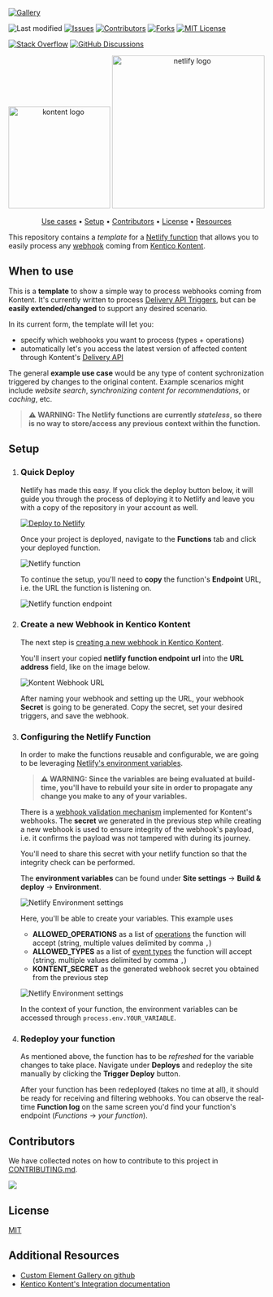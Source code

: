 [![Gallery][gallery-shield]](https://kentico.github.io/kontent-custom-element-samples/gallery/)

![Last modified][last-commit]
[![Issues][issues-shield]][issues-url]
[![Contributors][contributors-shield]][contributors-url]
[![Forks][forks-shield]][forks-url]
[![MIT License][license-shield]][license-url]

[![Stack Overflow][stack-shield]](https://stackoverflow.com/tags/kentico-kontent)
[![GitHub Discussions][discussion-shield]](https://github.com/Kentico/Home/discussions)

<p align="center">
<image src="docs/01-kk-logo-main.svg" alt="kontent logo" width="200" />
<image src="docs/netlify_logo.png" alt="netlify logo" width="300">
</p>

<p align="center">
  <a href="#when-to-use">Use cases</a> •
  <a href="#setup">Setup</a> •
  <a href="#contributors">Contributors</a> •
  <a href="#license">License</a> •
  <a href="#additional-resources">Resources</a>
</p>

This repository contains a _template_ for a [Netlify function](https://docs.netlify.com/functions/overview/) that allows you to easily process any [webhook](https://kontent.ai/learn/tutorials/develop-apps/integrate/webhooks) coming from [Kentico Kontent](https://kontent.ai/).

## When to use

This is a **template** to show a simple way to process webhooks coming from Kontent. It's currently written to process [Delivery API Triggers](https://kontent.ai/learn/reference/webhooks-reference#a-delivery-api-triggers), but can be **easily extended/changed** to support any desired scenario.

In its current form, the template will let you:
- specify which webhooks you want to process (types + operations)
- automatically let's you access the latest version of affected content through Kontent's [Delivery API](https://kontent.ai/learn/reference/delivery-api)

The general **example use case** would be any type of content sychronization triggered by changes to the original content. Example scenarios might include _website search_, _synchronizing content for recommendations_, or _caching_, etc.

> **⚠ WARNING: The Netlify functions are currently _stateless_, so there is no way to store/access any previous context within the function.**

## Setup

1. ### Quick Deploy
    Netlify has made this easy. If you click the deploy button below, it will guide you through the process of deploying it to Netlify and leave you with a copy of the repository in your account as well.

    [![Deploy to Netlify](https://www.netlify.com/img/deploy/button.svg)](https://app.netlify.com/start/deploy?repository=https://github.com/Kentico/kontent-netlify-webhook-processor)

    Once your project is deployed, navigate to the **Functions** tab and click your deployed function.

    ![Netlify function](docs/netlify_function_01.png)

    To continue the setup, you'll need to **copy** the function's **Endpoint** URL, i.e. the URL the function is listening on.

    ![Netlify function endpoint](docs/netlify_function_02.png)
2. ### Create a new Webhook in Kentico Kontent
    The next step is [creating a new webhook in Kentico Kontent](https://kontent.ai/learn/tutorials/develop-apps/integrate/webhooks#a-create-a-webhook). 

    You'll insert your copied **netlify function endpoint url** into the **URL address** field, like on the image below.

    ![Kontent Webhook URL](docs/kontent_webhook_url.png)

    After naming your webhook and setting up the URL, your webhook **Secret** is going to be generated. Copy the secret, set your desired triggers, and save the webhook.

3. ### Configuring the Netlify Function
    In order to make the functions reusable and configurable, we are going to be leveraging [Netlify's environment variables](https://docs.netlify.com/configure-builds/environment-variables/).

    > **⚠ WARNING: Since the variables are being evaluated at build-time, you'll have to rebuild your site in order to propagate any change you make to any of your variables.**

    There is a [webhook validation mechanism](https://kontent.ai/learn/tutorials/develop-apps/integrate/webhooks#a-validate-received-notifications) implemented for Kontent's webhooks.
    The **secret** we generated in the previous step while creating a new webhook is used to ensure integrity of the webhook's payload, i.e. it confirms the payload was not tampered with during its journey.

    You'll need to share this secret with your netlify function so that the integrity check can be performed.

    The **environment variables** can be found under **Site settings** -> **Build & deploy** -> **Environment**.

    ![Netlify Environment settings](docs/netlify_variables.png)

    Here, you'll be able to create your variables. This example uses
    
    - **ALLOWED_OPERATIONS** as a list of [operations](https://kontent.ai/learn/reference/webhooks-reference#a-types-and-operations) the function will accept (string, multiple values delimited by comma `,`)
    - **ALLOWED_TYPES** as a list of [event types](https://kontent.ai/learn/reference/webhooks-reference#a-types-and-operations) the function will accept (string. multiple values delimited by comma `,`)
    - **KONTENT_SECRET** as the generated webhook secret you obtained from the previous step

    ![Netlify Environment settings](docs/netlify_variables2.png)

    In the context of your function, the environment variables can be accessed through `process.env.YOUR_VARIABLE`.

4. ### Redeploy your function
    As mentioned above, the function has to be _refreshed_ for the variable changes to take place. Navigate under **Deploys** and redeploy the site manually by clicking the **Trigger Deploy** button.

    After your function has been redeployed (takes no time at all), it should be ready for receiving and filtering webhooks. You can observe the real-time **Function log** on the same screen you'd find your function's endpoint (_Functions_ -> _your function_).


## Contributors
We have collected notes on how to contribute to this project in [CONTRIBUTING.md](CONTRIBUTING.md).

<a href="https://github.com/Kentico/kontent-netlify-webhook-processor/graphs/contributors">
  <img src="https://contrib.rocks/image?repo=Kentico/kontent-netlify-webhook-processor" />
</a>

## License

[MIT](https://tldrlegal.com/license/mit-license)

## Additional Resources

- [Custom Element Gallery on github](https://kentico.github.io/kontent-custom-element-samples/gallery/)
- [Kentico Kontent's Integration documentation](https://kontent.ai/learn/tutorials/develop-apps/integrate/integrations-overview)


[last-commit]: https://img.shields.io/github/last-commit/Kentico/kontent-netlify-webhook-processor?style=for-the-badge
[contributors-shield]: https://img.shields.io/github/contributors/Kentico/kontent-netlify-webhook-processor.svg?style=for-the-badge
[contributors-url]: https://github.com/Kentico/kontent-netlify-webhook-processor/graphs/contributors
[forks-shield]: https://img.shields.io/github/forks/Kentico/kontent-netlify-webhook-processor.svg?style=for-the-badge
[forks-url]: https://github.com/Kentico/kontent-netlify-webhook-processor/network/members
[stars-shield]: https://img.shields.io/github/stars/Kentico/kontent-netlify-webhook-processor.svg?style=for-the-badge
[stars-url]: https://github.com/Kentico/kontent-netlify-webhook-processor/stargazers
[issues-shield]: https://img.shields.io/github/issues/Kentico/kontent-netlify-webhook-processor.svg?style=for-the-badge
[issues-url]: https://github.com/Kentico/kontent-netlify-webhook-processor/issues
[license-shield]: https://img.shields.io/github/license/Kentico/kontent-netlify-webhook-processor.svg?style=for-the-badge
[license-url]: https://github.com/Kentico/kontent-netlify-webhook-processor/blob/master/LICENSE
[core-shield]: https://img.shields.io/static/v1?label=&message=core%20integration&style=for-the-badge&color=FF5733
[gallery-shield]: https://img.shields.io/static/v1?label=&message=extension%20gallery&style=for-the-badge&color=51bce0
[stack-shield]: https://img.shields.io/badge/Stack%20Overflow-ASK%20NOW-FE7A16.svg?logo=stackoverflow&logoColor=white&style=for-the-badge
[discussion-shield]: https://img.shields.io/badge/GitHub-Discussions-FE7A16.svg?logo=github&style=for-the-badge
[product-demo]: docs/demo.gif?raw=true
